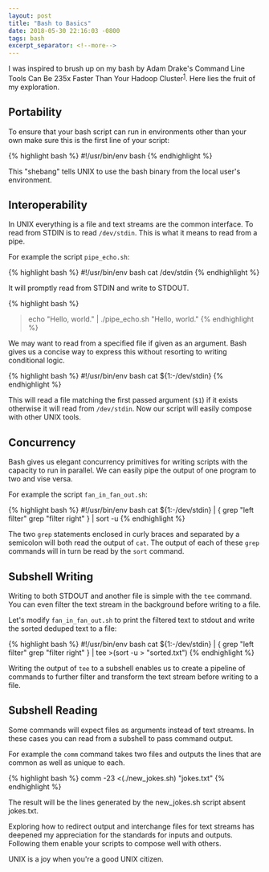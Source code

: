 ```yaml
---
layout: post
title: "Bash to Basics"
date: 2018-05-30 22:16:03 -0800
tags: bash
excerpt_separator: <!--more-->
---
```


I was inspired to brush up on my bash by Adam Drake's Command Line Tools Can Be 235x Faster Than Your Hadoop Cluster<sup>[1](https://adamdrake.com/command-line-tools-can-be-235x-faster-than-your-hadoop-cluster.html)</sup>. Here lies the fruit of my exploration.
<!--more-->

## Portability

To ensure that your bash script can run in environments other than your own make sure this is the first line of your script:

{% highlight bash %}
#!/usr/bin/env bash
{% endhighlight %}

This "shebang" tells UNIX to use the bash binary from the local user's environment.

## Interoperability

In UNIX everything is a file and text streams are the common interface. To read from STDIN is to read `/dev/stdin`. This is what it means to read from a pipe.

For example the script `pipe_echo.sh`:

{% highlight bash %}
#!/usr/bin/env bash
cat /dev/stdin
{% endhighlight %}

It will promptly read from STDIN and write to STDOUT.

{% highlight bash %}
> echo "Hello, world." | ./pipe_echo.sh
"Hello, world."
{% endhighlight %}

We may want to read from a specified file if given as an argument. Bash gives us a concise way to express this without resorting to writing conditional logic.

{% highlight bash %}
#!/usr/bin/env bash
cat ${1:-/dev/stdin}
{% endhighlight %}

This will read a file matching the first passed argument (`$1`) if it exists otherwise it will read from `/dev/stdin`. Now our script will easily compose with other UNIX tools.

## Concurrency

Bash gives us elegant concurrency primitives for writing scripts with the capacity to run in parallel. We can easily pipe the output of one program to two and vise versa.

For example the script `fan_in_fan_out.sh`:

{% highlight bash %}
#!/usr/bin/env bash
cat ${1:-/dev/stdin} | {
  grep "left filter"
  grep "filter right"
} | sort -u
{% endhighlight %}

The two `grep` statements enclosed in curly braces and separated by a semicolon will both read the output of `cat`. The output of each of these `grep` commands will in turn be read by the `sort` command.

## Subshell Writing

Writing to both STDOUT and another file is simple with the `tee` command. You can even filter the text stream in the background before writing to a file.

Let's modify `fan_in_fan_out.sh` to print the filtered text to stdout and write the sorted deduped text to a file:

{% highlight bash %}
#!/usr/bin/env bash
cat ${1:-/dev/stdin} | {
  grep "left filter"
  grep "filter right"
} |
tee >(sort -u > "sorted.txt")
{% endhighlight %}

Writing the output of `tee` to a subshell enables us to create a pipeline of commands to further filter and transform the text stream before writing to a file.

## Subshell Reading

Some commands will expect files as arguments instead of text streams. In these cases you can read from a subshell to pass command output.

For example the `comm` command takes two files and outputs the lines that are common as well as unique to each.

{% highlight bash %}
comm -23 <(./new_jokes.sh) "jokes.txt"
{% endhighlight %}

The result will be the lines generated by the new_jokes.sh script absent jokes.txt.

Exploring how to redirect output and interchange files for text streams has deepened my appreciation for the standards for inputs and outputs. Following them enable your scripts to compose well with others.

UNIX is a joy when you're a good UNIX citizen.
